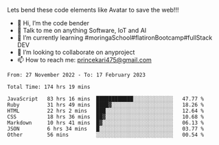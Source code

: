 Lets bend these code elements like Avatar to save the web!!!
- 👋 Hi, I’m the code bender
- 👀 Talk to me on anything Software, IoT and AI
- 🌱 I’m currently learning #moringaSchool#flatironBootcamp#fullStack DEV
- 💞️ I’m looking to collaborate on anyproject
- 📫 How to reach me: princekari475@gmail.com

<!--START_SECTION:waka-->

```text
From: 27 November 2022 - To: 17 February 2023

Total Time: 174 hrs 19 mins

JavaScript   83 hrs 16 mins  ████████████░░░░░░░░░░░░░   47.77 %
Ruby         31 hrs 49 mins  ████▓░░░░░░░░░░░░░░░░░░░░   18.26 %
HTML         22 hrs 2 mins   ███░░░░░░░░░░░░░░░░░░░░░░   12.64 %
CSS          18 hrs 36 mins  ██▓░░░░░░░░░░░░░░░░░░░░░░   10.68 %
Markdown     10 hrs 41 mins  █▓░░░░░░░░░░░░░░░░░░░░░░░   06.13 %
JSON         6 hrs 34 mins   █░░░░░░░░░░░░░░░░░░░░░░░░   03.77 %
Other        56 mins         ░░░░░░░░░░░░░░░░░░░░░░░░░   00.54 %
```

<!--END_SECTION:waka-->


<!---
prince475/prince475 is a ✨ special ✨ repository because its `README.md` (this file) appears on your GitHub profile.
You can click the Preview link to take a look at your changes.
--->

